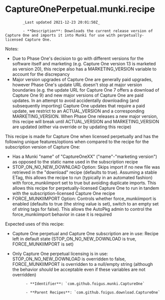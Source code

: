 # CaptureOnePerpetual.munki.recipe

            _Last updated 2021-12-23 20:01:50Z_

            - **Description**: Downloads the current release version of Capture One and imports it into Munki for use with perpetually-licensed Capture One.

Notes:

- Due to Phase One's decision to go with different versions for the software itself and marketing (e.g. Capture One version 13 is marketed as version 20), this recipe also has a MARKETING_VERSION variable to account for the discrepancy
- Major version upgrades of Capture One are generally paid upgrades, however Phase One's update URL doesn't stop at major version boundaries (e.g. the update URL for Capture One 7 offers a download of Capture One 9) and new major versions of Capture One are paid updates.  In an attempt to avoid accidentally downloading (and subsequently importing) Capture One updates that require a paid update, we restrict to an ACTUAL_VERSION and a corresponding MARKETING_VERSION.  When Phase One releases a new major version, this recipe will break until ACTUAL_VERSION and MARKETING_VERSION are updated (either via override or by updating this recipe)

This recipe is made for Capture One when licensed perpetually and has the following unique features/options when compared to the recipe for the subscription version of Capture One:

- Has a Munki "name" of "CaptureOneXX" ("name"-"marketing version") as opposed to the static name used in the subscription recipe
- STOP_ON_NO_NEW_DOWNLOAD Option: Skips import if no new file was retrieved in the "download" recipe (defaults to true).  Assuming a stable ETag, this allows the recipe to run (typically in an automated fashion) with force_munkiimport set to true but avoiding duplicate imports.  This allows this recipe for perpetually-licensed Capture One to run in tandem with the subscription-licensed Capture One recipe
- FORCE_MUNKIIMPORT Option: Controls whether force_munkiimport is enabled (defaults to true (the string value is set), switch to an empty set of string tags for false).  This allows the AutoPkg admin to control the force_munkiimport behavior in case it is required

Expected uses of this recipe:

- Capture One perpetual and Capture One subscription are in use: Recipe left in default state (STOP_ON_NO_NEW_DOWNLOAD is true, FORCE_MUNKIIMPORT is set)
- Only Capture One perpetual licensing is in use: STOP_ON_NO_NEW_DOWNLOAD is overridden to false, FORCE_MUNKIIMPORT is overridden to a null/empty string (although the behavior _should_ be acceptable even if these variables are not overridden)

            - **Identifier**: `com.github.foigus.munki.CaptureOne`

            - **Parent Recipes**: `com.github.foigus.download.CaptureOne`
